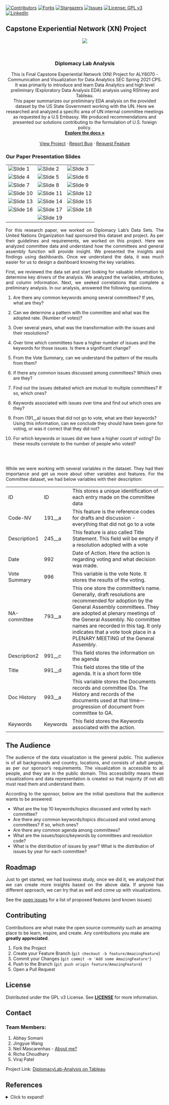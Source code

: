 <!-- PROJECT SHIELDS -->
<!--
*** I'm using markdown "reference style" links for readability.
*** Reference links are enclosed in brackets [ ] instead of parentheses ( ).
*** See the bottom of this document for the declaration of the reference variables
*** for contributors-url, forks-url, etc. This is an optional, concise syntax you may use.
*** https://www.markdownguide.org/basic-syntax/#reference-style-links
-->

[![Contributors][contributors-shield]][contributors-url]
[![Forks][forks-shield]][forks-url]
[![Stargazers][stars-shield]][stars-url]
[![Issues][issues-shield]][issues-url]
[![License: GPL v3](https://img.shields.io/badge/License-GPLv3-blue.svg)][license-url]
[![LinkedIn][linkedin-shield]][linkedin-url]

## Capstone Experiential Network (XN) Project
<!-- PROJECT LOGO -->

<div style="width: auto; text-align: center; text-align: center;">  

<a href="https://www.credly.com/badges/343830b9-a38d-4078-a38b-dbd28807ff78/linked_in" target="_blank"><img src="Images/Creed-_Diplomacy_Lab-01.png" style="max-width: 50%;  
height: auto;"></a>

</div>  

<br />
<p align="center">

  <h3 align="center">Diplomacy Lab Analysis</h3>


  <p align="center">
    This is Final Capstone Experiential Network (XN) Project for ALY6070 - Communication and Visualization for Data Analytics SEC Spring 2021 CPS. <br>It was primarily to introduce and learn Data Analytics and high level preliminary (Exploratory Data Analysis EDA) analysis using RShiney and Tableau.
    <br />This paper summarizes our preliminary EDA analysis on the provided dataset by the US State Government working with the UN. Here we researched and analyzed a specific area of UN internal committee meetings as requested by a U.S Embassy. We produced recommendations and presented our solutions contributing to the formulation of U.S. foreign policy.
    <br />
    <a href="https://github.com/mascarenhasneil/DiplomacyLab-Analysis/blob/main/Readme.md"><strong>Explore the docs »</strong></a>
    <br />
    <br />
    <a href="https://mascarenhasneil.github.io/DiplomacyLab-Analysis/">View Project</a>
    ·
    <a href="https://github.com/mascarenhasneil/DiplomacyLab-Analysis/issues">Report Bug</a>
    ·
    <a href="https://github.com/mascarenhasneil/DiplomacyLab-Analysis/issues">Request Feature</a>
  </p>
</p>



### **Our Paper Presentation Slides**

||||
|-|-|-|
| ![Slide 1](Images/Presentation-Slides/Slide1.PNG?raw=true "Slide 1")|![Slide 2](Images/Presentation-Slides/Slide2.PNG?raw=true "Slide 2")|![Slide 3](Images/Presentation-Slides/Slide3.PNG?raw=true "Slide 3")|
| ![Slide 4](Images/Presentation-Slides/Slide4.PNG?raw=true "Slide 4")|![Slide 5](Images/Presentation-Slides/Slide5.PNG?raw=true "Slide 5")|![Slide 6](Images/Presentation-Slides/Slide6.PNG?raw=true "Slide 6")|
| ![Slide 7](Images/Presentation-Slides/Slide7.PNG?raw=true "Slide 7")|![Slide 8](Images/Presentation-Slides/Slide8.PNG?raw=true "Slide 8")|![Slide 9](Images/Presentation-Slides/Slide9.PNG?raw=true "Slide 9")|
| ![Slide 10](Images/Presentation-Slides/Slide10.PNG?raw=true "Slide 10")|![Slide 11](Images/Presentation-Slides/Slide11.PNG?raw=true "Slide 11")|![Slide 12](Images/Presentation-Slides/Slide12.PNG?raw=true "Slide 12")|
| ![Slide 13](Images/Presentation-Slides/Slide13.PNG?raw=true "Slide 13")|![Slide 14](Images/Presentation-Slides/Slide14.PNG?raw=true "Slide 14")|![Slide 15](Images/Presentation-Slides/Slide15.PNG?raw=true "Slide 15")|
| ![Slide 16](Images/Presentation-Slides/Slide16.PNG?raw=true "Slide 16")|![Slide 17](Images/Presentation-Slides/Slide17.PNG?raw=true "Slide 17")|![Slide 18](Images/Presentation-Slides/Slide18.PNG?raw=true "Slide 18")|
| |![Slide 19](Images/Presentation-Slides/Slide19.PNG?raw=true "Slide 19")||



<p align="justify">
For this research paper, we worked on Diplomacy Lab’s Data Sets. The United Nations Organization had sponsored this dataset and project. As per their guidelines and requirements, we worked on this project. Here we analyzed committee data and understand how the committees and general assembly function will provide insight. We presented the insights and findings using dashboards. Once we understand the data, it was much easier for us to design a dashboard knowing the key variables.

<p align="justify">
First, we reviewed the data set and start looking for valuable information to determine key drivers of the analysis. We analyzed the variables, attributes, and column information. Next, we seeked correlations that complete a preliminary analysis. In our analysis, answered the following questions.


1) Are there any common keywords among several committees? If yes, what are they?

2) Can we determine a pattern with the committee and what was the adopted rate. (Number of votes)?

3) Over several years, what was the transformation with the issues and their resolutions?

4) Over time which committees have a higher number of issues and the keywords for those issues. Is there a significant change?

5) From the Vote Summary, can we understand the pattern of the results from them?

6) If there any common issues discussed among committees? Which ones are they?

7) Find out the issues debated which are mutual to multiple committees? If so, which ones?

8) Keywords associated with issues over time and find out which ones are they?

9) From (191__a) issues that did not go to vote, what are their keywords? Using this information, can we conclude they should have been gone for voting, or was it correct that they did not?

10) For which keywords or issues did we have a higher count of voting? Do these results correlate to the number of people who voted?


<br><br>
<p align="justify">
While we were working with several variables in the dataset. They had their importance and get us more about other variables and features. For the Committee dataset, we had below variables with their description:

||||
|-|-|-|
|ID	|ID|	This stores a unique identification of each entry made on the committee data |
|Code-NV	|191__a	|This feature is the reference codes for drafts and discussion - everything that did not go to a vote|
|Description1	|245__a	|This feature is also called Title Statement.  This field will be empty if a resolution adopted with a vote|
|Date	|992	|Date of Action. Here the action is regarding voting and what decision was made.|
|Vote Summary	|996	|This variable is the vote Note. It stores the results of the voting.|
|NA-committee	|793__a	|This one store the committee’s name.  Generally, draft resolutions are recommended for adoption by the General Assembly committees. They are adopted at plenary meetings of the General Assembly. No committee names are recorded in this tag. It only indicates that a vote took place in a PLENARY MEETING of the General Assembly.|
|Description2	|991__c	|This field stores the information on the agenda |
|Title	|991__d	|This field stores the title of the agenda. It is a short form title|
|Doc History	|993__a	|This variable stores the Documents records and committee IDs. The History and records of the documents used at that time—progression of document from committee to GA.|
|Keywords	|Keywords	|This field stores the Keywords associated with the action. |


## The Audience
<p align="justify">
The audience of the data visualization is the general public. This audience is of all backgrounds and country, locations, and consists of adult people, as per our sponsor’s requirements. The visualization is accessible to all people, and they are in the public domain. This accessibility means these visualizations and data representation is created so that majority (if not all) must read them and understand them.
<p align="justify">
According to the sponsor, below are the initial questions that the audience wants to be answered:

+	What are the top 10 keywords/topics discussed and voted by each committee?
+	Are there any common keywords/topics discussed and voted among committees? If so, which ones?
+	Are there any common agenda among committees?
+	What are the issues/topics/keywords by committees and resolution code?
+	What is the distribution of issues by year? What is the distribution of issues by year for each committee?

</p></p></p></p></p>



<!-- ROADMAP -->
## Roadmap

<p align="justify">
Just to get started, we had business study, once we did it, we analyzed that we can create more insights based on the above data. If anyone has different approach, we can try that as well and come up with visualizations.
</p>


See the [open issues](https://github.com/mascarenhasneil/DiplomacyLab-Analysis/issues) for a list of proposed features (and known issues)



<!-- CONTRIBUTING -->
## Contributing

Contributions are what make the open source community such an amazing place to be learn, inspire, and create. Any contributions you make are **greatly appreciated**.

1. Fork the Project
2. Create your Feature Branch (`git checkout -b feature/AmazingFeature`)
3. Commit your Changes (`git commit -m 'Add some AmazingFeature'`)
4. Push to the Branch (`git push origin feature/AmazingFeature`)
5. Open a Pull Request



<!-- LICENSE -->
## License

Distributed under the GPL v3 License. See **[LICENSE](https://github.com/mascarenhasneil/DiplomacyLab-Analysis/blob/main/LICENSE)** for more information.



<!-- CONTACT -->
## Contact

### Team Members: 
1. Abhay Somani 
1. Jingyue Wang
1. Neil Mascarenhas - [About me?](https://about.me/neilmascarenhas)
1. Richa Choudhary
1. Viraj Patel



Project Link: [DiplomacyLab-Analysis on Tableau](https://public.tableau.com/app/profile/mascarenhasneil/viz/DiplomacyLabAnalyticsGroup5DashboardALY6070/DiplomacyLabAnalytics)


## References
<details>
  <summary>Click to expand!</summary>


1. Research Guides: UN Documentation: General Assembly: *Voting Information.* (2022). Retrieved June 7, 2021, from https://research.un.org/en/docs/ga/voting

1. Society, D. (2018, March 27). *Four questions you should ask before visualizing your data.* Retrieved June 7, 2021, from https://medium.com/the-data-experience/four-questions-you-should-ask-before-visualizing-your-data-cd20a302eb6

1. *5 Visual Best Practices.* (2021). Retrieved June 5, 2021, from https://help.tableau.com/current/blueprint/en-us/bp_visual_best_practices.htm

1. *“What is this graph telling you?”* (2021). Retrieved June 7, 2021, from https://3iap.com/key-questions-for-user-testing-data-visualizations-5vJ8JychRVGIGWq-TpFIIg/

1. *Which Chart or Graph? A guide to data visualization.* (2021). Retrieved June 7, 2021, from https://www.tableau.com/learn/whitepapers/which-chart-or-graph-is-right-for-you 



</details>



<!-- MARKDOWN LINKS & IMAGES -->
<!-- https://www.markdownguide.org/basic-syntax/#reference-style-links 
https://github.com/mascarenhasneil/DiplomacyLab-Analysis
-->
[contributors-shield]: https://img.shields.io/github/contributors/mascarenhasneil/DiplomacyLab-Analysis.svg?style=flat-square
[contributors-url]: https://github.com/mascarenhasneil/DiplomacyLab-Analysis/graphs/contributors
[forks-shield]: https://img.shields.io/github/forks/mascarenhasneil/DiplomacyLab-Analysis.svg?style=flat-square
[forks-url]: https://github.com/mascarenhasneil/DiplomacyLab-Analysis/network/members
[stars-shield]: https://img.shields.io/github/stars/mascarenhasneil/DiplomacyLab-Analysis.svg?style=flat-square
[stars-url]: https://github.com/mascarenhasneil/DiplomacyLab-Analysis/stargazers
[issues-shield]: https://img.shields.io/github/issues/mascarenhasneil/DiplomacyLab-Analysis.svg?style=flat-square
[issues-url]: https://github.com/mascarenhasneil/DiplomacyLab-Analysis/issues
[license-shield]: https://img.shields.io/github/license/mascarenhasneil/DiplomacyLab-Analysis.svg?style=flat-square
[license-url]: https://github.com/mascarenhasneil/DiplomacyLab-Analysis/blob/main/LICENSE
[linkedin-shield]: https://img.shields.io/badge/-LinkedIn-black.svg?style=flat-square&logo=linkedin&colorB=555
[linkedin-url]: https://linkedin.com/in/mascarenhasneil

